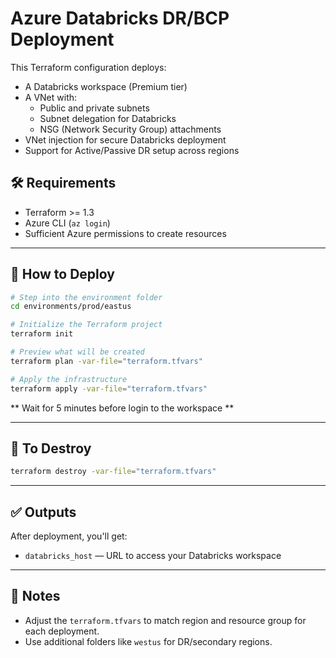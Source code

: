 
# Azure Databricks DR/BCP Deployment

This Terraform configuration deploys:

- A Databricks workspace (Premium tier)
- A VNet with:
  - Public and private subnets
  - Subnet delegation for Databricks
  - NSG (Network Security Group) attachments
- VNet injection for secure Databricks deployment
- Support for Active/Passive DR setup across regions


## 🛠️ Requirements

- Terraform >= 1.3
- Azure CLI (`az login`)
- Sufficient Azure permissions to create resources

---

## 🚀 How to Deploy

```bash
# Step into the environment folder
cd environments/prod/eastus

# Initialize the Terraform project
terraform init

# Preview what will be created
terraform plan -var-file="terraform.tfvars"

# Apply the infrastructure
terraform apply -var-file="terraform.tfvars"
````
** Wait for 5 minutes before login to the workspace **

---

## 🧹 To Destroy

```bash
terraform destroy -var-file="terraform.tfvars"
```

---

## ✅ Outputs

After deployment, you'll get:

* `databricks_host` — URL to access your Databricks workspace

---

## 📝 Notes

* Adjust the `terraform.tfvars` to match region and resource group for each deployment.
* Use additional folders like `westus` for DR/secondary regions.

